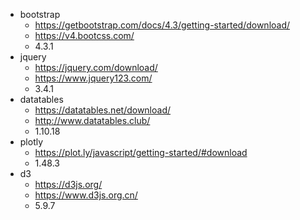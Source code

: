 <!-- VERSION.md --- 
;; 
;; Description: 
;; Author: Hongyi Wu(吴鸿毅)
;; Email: wuhongyi@qq.com 
;; Created: 日 7月 21 15:24:20 2019 (+0800)
;; Last-Updated: 日 7月 21 16:11:17 2019 (+0800)
;;           By: Hongyi Wu(吴鸿毅)
;;     Update #: 3
;; URL: http://wuhongyi.cn -->

- bootstrap 
	- https://getbootstrap.com/docs/4.3/getting-started/download/
	- https://v4.bootcss.com/
	- 4.3.1
- jquery 
	- https://jquery.com/download/
	- https://www.jquery123.com/
	- 3.4.1
- datatables
	- https://datatables.net/download/
	- http://www.datatables.club/
	- 1.10.18
- plotly
	- https://plot.ly/javascript/getting-started/#download
	- 1.48.3
- d3
	- https://d3js.org/
	- https://www.d3js.org.cn/
	- 5.9.7



<!-- VERSION.md ends here -->
